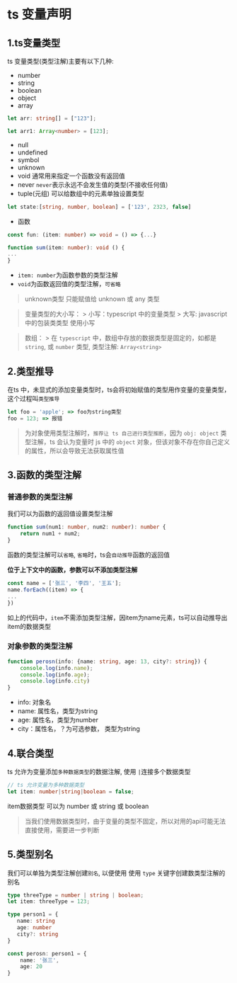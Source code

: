# ts 变量声明
## 1.ts变量类型
ts 变量类型(类型注解)主要有以下几种:
* number
* string
* boolean
* object
* array
```ts
let arr: string[] = ["123"];

let arr1: Array<number> = [123];
```
* null
* undefined
* symbol
* unknown
* void
通常用来指定一个函数没有返回值
* never
`never`表示永远不会发生值的类型(不接收任何值)
* tuple(元组) 
可以给数组中的元素单独设置类型
```ts
let state:[string, number, boolean] = ['123', 2323, false]
```

* 函数
```ts
const fun: (item: number) => void = () => {...}

function sum(item: number): void () {
...
}
```
* `item: number`为函数参数的类型注解
* `void`为函数返回值的类型注解，`可省略`

> unknown类型 只能赋值给 unknown 或 any 类型

> 变量类型的大小写：
	> 小写：typescript 中的变量类型
	> 大写:  javascript中的包装类类型
> 使用小写

> 数组：
	> 在 `typescript` 中，数组中存放的数据类型是固定的，如都是 `string`, 或 `number` 类型, 类型注解: `Array<string>`

## 2.类型推导
在ts 中，未显式的添加变量类型时，ts会将初始赋值的类型用作变量的变量类型，这个过程叫`类型推导`
```js
let foo = 'apple'; => foo为string类型
foo = 123; => 报错
```

>  为对象使用类型注解时，`推荐让 ts 自己进行类型推断`，因为 `obj: object` 类型注解，ts 会认为变量时 js 中的 `object` 对象，但该对象不存在你自己定义的属性，所以会导致无法获取属性值


## 3.函数的类型注解
### 普通参数的类型注解
我们可以为函数的返回值设置类型注解
```ts
function sum(num1: number, num2: number): number {
    return num1 + num2;
}
```

函数的类型注解可以`省略`, `省略`时，ts会`自动推导`函数的返回值

**位于上下文中的函数，参数可以不添加类型注解**
```ts
const name = ['张三', '李四', '王五'];
name.forEach((item) => {
...
})
```
如上的代码中，`item`不需添加类型注解，因item为name元素，ts可以自动推导出item的数据类型

### 对象参数的类型注解
```ts
function perosn(info: {name: string, age: 13, city?: string}) {
    console.log(info.name);
    console.log(info.age);
    console.log(info.city)
}
```
* info: 对象名
* name: 属性名，类型为string
* age: 属性名，类型为number
* city：属性名，？为可选参数， 类型为string

## 4.联合类型
ts 允许为变量添加`多种数据类型`的数据注解,
使用 `|`连接多个数据类型
```ts
// ts 允许变量为多种数据类型
let item: number|string|boolean = false;
```
item数据类型 可以为 number 或 string 或 boolean

> 当我们使用数据类型时，由于变量的类型不固定，所以对用的api可能无法直接使用，需要进一步判断

## 5.类型别名
我们可以单独为类型注解创建`别名`, 以便使用
使用 `type` 关键字创建数类型注解的别名
```ts
type threeType = number | string | boolean;
let item: threeType = 123;

type person1 = {
   name: string
   age: number
   city?: string
}

const perosn: person1 = {
    name: '张三',
    age: 20
}
```
